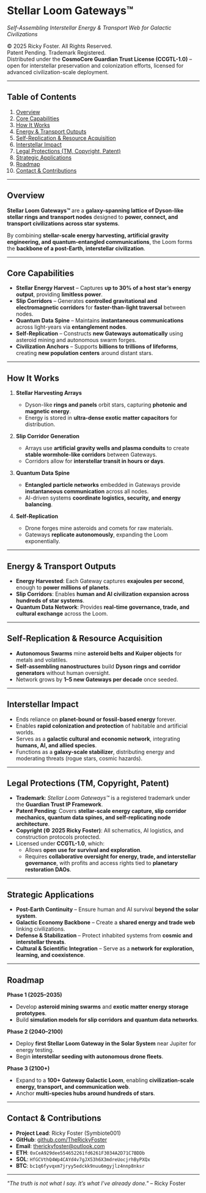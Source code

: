 # Stellar Loom Gateways™  
*Self-Assembling Interstellar Energy & Transport Web for Galactic Civilizations*

© 2025 Ricky Foster. All Rights Reserved.  
Patent Pending. Trademark Registered.  
Distributed under the **CosmoCore Guardian Trust License (CCGTL-1.0)** –  
open for interstellar preservation and colonization efforts, licensed for advanced civilization-scale deployment.

---

## Table of Contents
1. [Overview](#overview)  
2. [Core Capabilities](#core-capabilities)  
3. [How It Works](#how-it-works)  
4. [Energy & Transport Outputs](#energy--transport-outputs)  
5. [Self-Replication & Resource Acquisition](#self-replication--resource-acquisition)  
6. [Interstellar Impact](#interstellar-impact)  
7. [Legal Protections (TM, Copyright, Patent)](#legal-protections-tm-copyright-patent)  
8. [Strategic Applications](#strategic-applications)  
9. [Roadmap](#roadmap)  
10. [Contact & Contributions](#contact--contributions)  

---

## Overview

**Stellar Loom Gateways™** are a **galaxy-spanning lattice of Dyson-like stellar rings and transport nodes** designed to **power, connect, and transport civilizations across star systems**.  

By combining **stellar-scale energy harvesting, artificial gravity engineering, and quantum-entangled communications**, the Loom forms the **backbone of a post-Earth, interstellar civilization**.

---

## Core Capabilities

- **Stellar Energy Harvest** – Captures **up to 30% of a host star’s energy output**, providing **limitless power**.  
- **Slip Corridors** – Generates **controlled gravitational and electromagnetic corridors** for **faster-than-light traversal** between nodes.  
- **Quantum Data Spine** – Maintains **instantaneous communications** across light-years via **entanglement nodes**.  
- **Self-Replication** – Constructs **new Gateways automatically** using asteroid mining and autonomous swarm forges.  
- **Civilization Anchors** – Supports **billions to trillions of lifeforms**, creating **new population centers** around distant stars.

---

## How It Works

1. **Stellar Harvesting Arrays**  
   - Dyson-like **rings and panels** orbit stars, capturing **photonic and magnetic energy**.  
   - Energy is stored in **ultra-dense exotic matter capacitors** for distribution.

2. **Slip Corridor Generation**  
   - Arrays use **artificial gravity wells and plasma conduits** to create **stable wormhole-like corridors** between Gateways.  
   - Corridors allow for **interstellar transit in hours or days**.

3. **Quantum Data Spine**  
   - **Entangled particle networks** embedded in Gateways provide **instantaneous communication** across all nodes.  
   - AI-driven systems **coordinate logistics, security, and energy balancing**.

4. **Self-Replication**  
   - Drone forges mine asteroids and comets for raw materials.  
   - Gateways **replicate autonomously**, expanding the Loom exponentially.

---

## Energy & Transport Outputs

- **Energy Harvested**: Each Gateway captures **exajoules per second**, enough to **power millions of planets**.  
- **Slip Corridors**: Enables **human and AI civilization expansion across hundreds of star systems**.  
- **Quantum Data Network**: Provides **real-time governance, trade, and cultural exchange** across the Loom.

---

## Self-Replication & Resource Acquisition

- **Autonomous Swarms** mine **asteroid belts and Kuiper objects** for metals and volatiles.  
- **Self-assembling nanostructures** build **Dyson rings and corridor generators** without human oversight.  
- Network grows by **1–5 new Gateways per decade** once seeded.

---

## Interstellar Impact

- Ends reliance on **planet-bound or fossil-based energy** forever.  
- Enables **rapid colonization and protection** of habitable and artificial worlds.  
- Serves as a **galactic cultural and economic network**, integrating **humans, AI, and allied species**.  
- Functions as a **galaxy-scale stabilizer**, distributing energy and moderating threats (rogue stars, cosmic hazards).

---

## Legal Protections (TM, Copyright, Patent)

- **Trademark**: *Stellar Loom Gateways™* is a registered trademark under the **Guardian Trust IP Framework**.  
- **Patent Pending**: Covers **stellar-scale energy capture, slip corridor mechanics, quantum data spines, and self-replicating node architecture**.  
- **Copyright (© 2025 Ricky Foster)**: All schematics, AI logistics, and construction protocols protected.  
- Licensed under **CCGTL-1.0**, which:  
  - Allows **open use for survival and exploration**.  
  - Requires **collaborative oversight for energy, trade, and interstellar governance**, with profits and access rights tied to **planetary restoration DAOs**.

---

## Strategic Applications

- **Post-Earth Continuity** – Ensure human and AI survival **beyond the solar system**.  
- **Galactic Economy Backbone** – Create a **shared energy and trade web** linking civilizations.  
- **Defense & Stabilization** – Protect inhabited systems from **cosmic and interstellar threats**.  
- **Cultural & Scientific Integration** – Serve as a **network for exploration, learning, and coexistence**.

---

## Roadmap

**Phase 1 (2025–2035)**  
- Develop **asteroid mining swarms** and **exotic matter energy storage prototypes**.  
- Build **simulation models for slip corridors and quantum data networks**.

**Phase 2 (2040–2100)**  
- Deploy **first Stellar Loom Gateway in the Solar System** near Jupiter for energy testing.  
- Begin **interstellar seeding with autonomous drone fleets**.

**Phase 3 (2100+)**  
- Expand to a **100+ Gateway Galactic Loom**, enabling **civilization-scale energy, transport, and communication web**.  
- Anchor **multi-species hubs around hundreds of stars**.

---

## Contact & Contributions

- **Project Lead**: Ricky Foster (Symbiote001)  
- **GitHub**: [github.com/TheRickyFoster](https://github.com/TheRickyFoster)  
- **Email**: therickyfoster@outlook.com  
- **ETH**: `0xCeA929dee554652261fd6261F3034A2D71C7BDDb`  
- **SOL**: `HfGCVthQ4Wp4CAYd4v7gJX53h6X3mdreUocjrhByPXQx`  
- **BTC**: `bc1q6fyvqxm7jryy5edckk9nuu6mgyjlz4nnp8nksr`  

---

*"The truth is not what I say. It’s what I’ve already done."* – Ricky Foster

